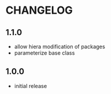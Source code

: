 # CHANGELOG

## 1.1.0
- allow hiera modification of packages
- parameterize base class

## 1.0.0
- initial release
